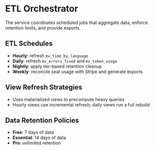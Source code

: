 # ETL Orchestrator

The service coordinates scheduled jobs that aggregate data, enforce retention limits, and provide exports.

## ETL Schedules
- **Hourly**: refresh `mv_time_by_language`
- **Daily**: refresh `mv_errors_fixed` and `mv_token_usage`
- **Nightly**: apply tier-based retention cleanup
- **Weekly**: reconcile seat usage with Stripe and generate exports

## View Refresh Strategies
- Uses materialized views to precompute heavy queries
- Hourly views use incremental refresh; daily views run a full rebuild

## Data Retention Policies
- **Free**: 7 days of data
- **Essential**: 14 days of data
- **Pro**: unlimited retention
